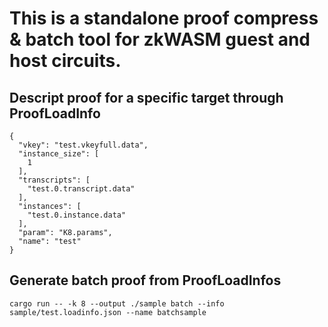 # This is a standalone proof compress & batch tool for zkWASM guest and host circuits.

## Descript proof for a specific target through ProofLoadInfo

```
{
  "vkey": "test.vkeyfull.data",
  "instance_size": [
    1
  ],
  "transcripts": [
    "test.0.transcript.data"
  ],
  "instances": [
    "test.0.instance.data"
  ],
  "param": "K8.params",
  "name": "test"
}

```

## Generate batch proof from ProofLoadInfos

```
cargo run -- -k 8 --output ./sample batch --info sample/test.loadinfo.json --name batchsample
```
